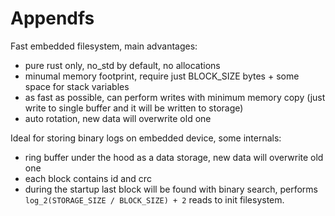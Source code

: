 # Appendfs

Fast embedded filesystem, main advantages:
* pure rust only, no_std by default, no allocations
* minumal memory footprint, require just BLOCK_SIZE bytes + some space for stack variables
* as fast as possible, can perform writes with minimum memory copy (just write to single buffer and it will be written to storage)
* auto rotation, new data will overwrite old one

Ideal for storing binary logs on embedded device, some internals:
* ring buffer under the hood as a data storage, new data will overwrite old one
* each block contains id and crc
* during the startup last block will be found with binary search, performs `log_2(STORAGE_SIZE / BLOCK_SIZE) + 2` reads to init filesystem.


